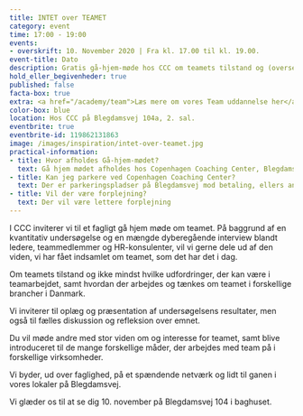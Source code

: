 ```yaml
---
title: INTET over TEAMET
category: event
time: 17:00 - 19:00
events:
- overskrift: 10. November 2020 | Fra kl. 17.00 til kl. 19.00.
event-title: Dato
description: Gratis gå-hjem-møde hos CCC om teamets tilstand og (oversete) muligheder.
hold_eller_begivenheder: true
published: false
facta-box: true
extra: <a href="/academy/team">Læs mere om vores Team uddannelse her</a>
color-box: blue
location: Hos CCC på Blegdamsvej 104a, 2. sal.
eventbrite: true
eventbrite-id: 119862131863
image: /images/inspiration/intet-over-teamet.jpg
practical-information:
- title: Hvor afholdes Gå-hjem-mødet?
  text: Gå hjem mødet afholdes hos Copenhagen Coaching Center, Blegdamsvej 104A, 2. sal, 2100 Kbh- Ø
- title: Kan jeg parkere ved Copenhagen Coaching Center?
  text: Der er parkeringspladser på Blegdamsvej mod betaling, ellers anbefaler vi offentlig transport. Metroen ved Trianglen ligger 4 mins gang fra CCC.
- title: Vil der være forplejning?
  text: Der vil være lettere forplejning
---
```

I CCC inviterer vi til et fagligt gå hjem møde om teamet. På baggrund af en kvantitativ undersøgelse og en mængde dyberegående interview blandt ledere, teammedlemmer og HR-konsulenter, vil vi gerne dele ud af den viden, vi har fået indsamlet om teamet, som det har det i dag.

 
Om teamets tilstand og ikke mindst hvilke udfordringer, der kan være i teamarbejdet, samt hvordan der arbejdes og tænkes om teamet i forskellige brancher i Danmark.


Vi inviterer til oplæg og præsentation af undersøgelsens resultater, men også til fælles diskussion og refleksion over emnet.

 

Du vil møde andre med stor viden om og interesse for teamet, samt blive introduceret til de mange forskellige måder, der arbejdes med team på i forskellige virksomheder.

 

Vi byder, ud over faglighed, på et spændende netværk og lidt til ganen i vores lokaler på Blegdamsvej.  

 

Vi glæder os til at se dig 10. november på Blegdamsvej 104 i baghuset.